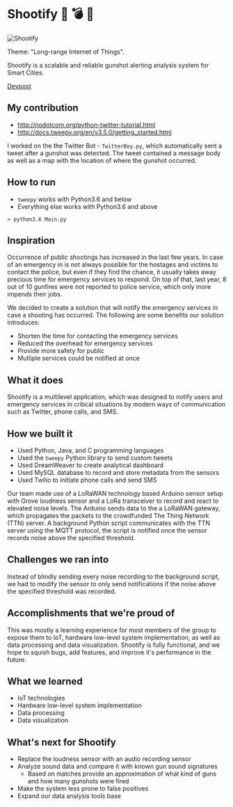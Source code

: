 # Shootify :gun: :bomb: :loudspeaker: 

![Shootify](https://challengepost-s3-challengepost.netdna-ssl.com/photos/production/software_photos/000/605/974/datas/gallery.jpg)

Theme: "Long-range Internet of Things". 

Shootify is a scalable and reliable gunshot alerting analysis system for Smart Cities.

[Devpost](https://devpost.com/software/cerobuks)

## My contribution

* http://nodotcom.org/python-twitter-tutorial.html
* http://docs.tweepy.org/en/v3.5.0/getting_started.html

I worked on the the Twitter Bot - `TwitterBoy.py`, which automatically sent a tweet after a gunshot was detected. The tweet contained a message body as well as a map with the location of where the gunshot occurred.

## How to run

* `tweepy` works with Python3.6 and below
* Everything else works with Python3.6 and above

```
> python3.6 Main.py
```

## Inspiration

Occurrence of public shootings has increased in the last few years. In case of an emergency in is not always possible for the hostages and victims to contact the police, but even if they find the chance, it usually takes away precious time for emergency services to respond. On top of that, last year, 8 out of 10 gunfires were not reported to police service, which only more impends their jobs.

We decided to create a solution that will notify the emergency services in case a shooting has occurred. The following are some benefits our solution introduces: 

- Shorten the time for contacting the emergency services
- Reduced the overhead for emergency services
- Provide more safety for public
- Multiple services could be notified at once

## What it does

Shootify is a multilevel application, which was designed to notify users and emergency services in critical situations by modern ways of communication such as Twitter, phone calls, and SMS.

## How we built it

- Used Python, Java, and C programming languages
- Used the `tweepy` Python library to send custom tweets
- Used DreamWeaver to create analytical dashboard
- Used MySQL database to record and store metadata from the sensors
- Used Twilio to initiate phone calls and send SMS

Our team made use of a LoRaWAN technology based Arduino sensor setup with Grove loudness sensor and a LoRa transceiver to record and react to elevated noise levels. The Arduino sends data to the a LoRaWAN gateway, which propagates the packets to the crowdfunded The Thing Network (TTN) server. A background Python script communicates with the TTN server using the MQTT protocol, the script is notified once the sensor records noise above the specified threshold.

## Challenges we ran into

Instead of blindly sending every noise recording to the background script, we had to modify the sensor to only send notifications if the noise above the specified threshold was recorded.

## Accomplishments that we're proud of

This was mostly a learning experience for most members of the group to expose them to IoT, hardware low-level system implementation, as well as data processing and data visualization. Shootify is fully functional, and we hope to squish bugs, add features, and improve it's performance in the future.

## What we learned

- IoT technologies
- Hardware low-level system implementation
- Data processing
- Data visualization

## What's next for Shootify

- Replace the loudness sensor with an audio recording sensor
- Analyze sound data and compare it with known gun sound signatures
    - Based on matches provide an approximation of what kind of guns and how many gunshots were fired
- Make the system less prone to false positives
- Expand our data analysis tools base
